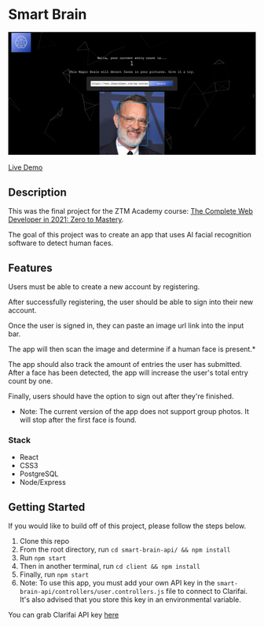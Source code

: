 # Smart Brain

![Project Header](https://github.com/IM-Deane/images/blob/main/assets/images/smart-brain-thumbnail.jpg)

[Live Demo](https://smart-brain-im-deane.netlify.app/)

## Description

This was the final project for the ZTM Academy
course: [The Complete Web Developer in 2021: Zero to Mastery](https://zerotomastery.io/career-paths/become-a-web-developer).

The goal of this project was to create an app that uses AI facial recognition
software to detect human faces.

## Features

Users must be able to create a new account by registering.

After successfully registering, the user should be able to sign into their new
account.

Once the user is signed in, they can paste an image url link into the input bar.

The app will then scan the image and determine if a human face is present.\*

The app should also track the amount of entries the user has submitted. After a
face has been detected, the app will increase the user's total entry count by
one.

Finally, users should have the option to sign out after they're finished.

- Note: The current version of the app does not support group photos. It will
  stop after the first face is found.

### Stack

- React
- CSS3
- PostgreSQL
- Node/Express

## Getting Started

If you would like to build off of this project, please follow the steps below.

1. Clone this repo
2. From the root directory, run `cd smart-brain-api/ && npm install`
3. Run `npm start`
4. Then in another terminal, run `cd client && npm install`
5. Finally, run `npm start`
6. Note: To use this app, you must add your own API key in the `smart-brain-api/controllers/user.controllers.js` file to
   connect to Clarifai. It's also advised that you store this key in an environmental variable.

You can grab Clarifai API key [here](https://www.clarifai.com/)
